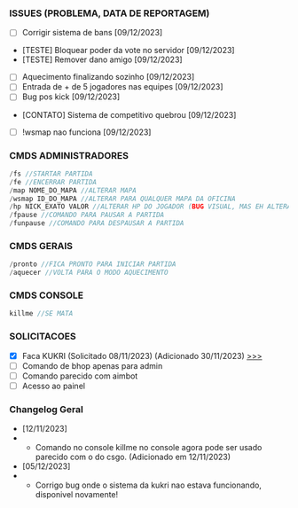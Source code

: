 ### ISSUES (PROBLEMA, DATA DE REPORTAGEM)
- [ ] Corrigir sistema de bans [09/12/2023]
- [TESTE] Bloquear poder da vote no servidor [09/12/2023]
- [TESTE] Remover dano amigo  [09/12/2023]
- [ ] Aquecimento finalizando sozinho [09/12/2023]
- [ ] Entrada de + de 5 jogadores nas equipes [09/12/2023]
- [ ] Bug pos kick  [09/12/2023]
- [CONTATO] Sistema de competitivo quebrou [09/12/2023]
- [ ] !wsmap nao funciona [09/12/2023]

### CMDS ADMINISTRADORES
```c
/fs //STARTAR PARTIDA
/fe //ENCERRAR PARTIDA
/map NOME_DO_MAPA //ALTERAR MAPA
/wsmap ID_DO_MAPA //ALTERAR PARA QUALQUER MAPA DA OFICINA
/hp NICK_EXATO VALOR //ALTERAR HP DO JOGADOR (BUG VISUAL, MAS EH ALTERADO)
/fpause //COMANDO PARA PAUSAR A PARTIDA
/funpause //COMANDO PARA DESPAUSAR A PARTIDA
```

### CMDS GERAIS
```c
/pronto //FICA PRONTO PARA INICIAR PARTIDA
/aquecer //VOLTA PARA O MODO AQUECIMENTO
```

### CMDS CONSOLE
```c
killme //SE MATA
```

### SOLICITACOES
- [X] Faca KUKRI (Solicitado 08/11/2023) (Adicionado 30/11/2023) [>>>](https://github.com/kubrv/1337-servidor/tree/main/instrucoes/kukri) 
- [ ] Comando de bhop apenas para admin
- [ ] Comando parecido com aimbot
- [ ] Acesso ao painel

### Changelog Geral
- [12/11/2023]
- - Comando no console killme no console agora pode ser usado parecido com o do csgo. (Adicionado em 12/11/2023)
- [05/12/2023]
- - Corrigo bug onde o sistema da kukri nao estava funcionando, disponivel novamente!

